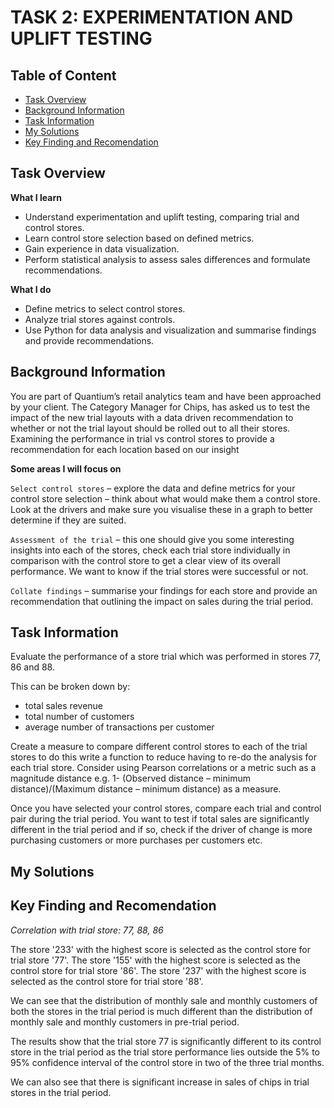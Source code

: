 # TASK 2: EXPERIMENTATION AND UPLIFT TESTING
## Table of Content
 - [Task Overview](#overview)
 - [Background Information](#background-info)
 - [Task Information](#task-info)
 - [My Solutions](#solutions)
 - [Key Finding and Recomendation](#F&R)
## Task Overview <a class = 'anchor' id = 'overview'></a>
**What I learn**
- Understand experimentation and uplift testing, comparing trial and control stores.
- Learn control store selection based on defined metrics.
- Gain experience in data visualization.
- Perform statistical analysis to assess sales differences and formulate recommendations.

**What I do**
- Define metrics to select control stores.
- Analyze trial stores against controls.
- Use Python for data analysis and visualization and summarise findings and provide recommendations.

## Background Information <a class = 'anchor' id = 'background-info'></a>
You are part of Quantium’s retail analytics team and have been approached by your client. The Category Manager for Chips, has asked us to test the impact of the new trial layouts with a data driven recommendation to whether or not the trial layout should be rolled out to all their stores. Examining the performance in trial vs control stores to provide a recommendation for each location based on our insight

**Some areas I will focus on**

`Select control stores` – explore the data and define metrics for your control store selection – think about what would make them a control store. Look at the drivers and make sure you visualise these in a graph to better determine if they are suited.

`Assessment of the trial` – this one should give you some interesting insights into each of the stores, check each trial store individually in comparison with the control store to get a clear view of its overall performance. We want to know if the trial stores were successful or not. 

`Collate findings` – summarise your findings for each store and provide an recommendation that outlining the impact on sales during the trial period.

## Task Information <a class = 'anchor' id = 'task-info'></a>

Evaluate the performance of a store trial which was performed in stores 77, 86 and 88.

This can be broken down by:

- total sales revenue
- total number of customers
- average number of transactions per customer

Create a measure to compare different control stores to each of the trial stores to do this write a function to reduce having to re-do the analysis for each trial store. Consider using Pearson correlations or a metric such as a magnitude distance e.g. 1- (Observed distance – minimum distance)/(Maximum distance – minimum distance) as a measure.

Once you have selected your control stores, compare each trial and control pair during the trial period. You want to test if total sales are significantly different in the trial period and if so, check if the driver of change is more purchasing customers or more purchases per customers etc.

## My Solutions <a class = 'anchor' id = 'solutions'></a>



## Key Finding and Recomendation <a class = 'anchor' id = 'F&R'></a>

*Correlation with trial store: 77, 88, 86*

The store '233' with the highest score is selected as the control store for trial store '77'.
The store '155' with the highest score is selected as the control store for trial store '86'.
The store '237' with the highest score is selected as the control store for trial store '88'.

We can see that the distribution of monthly sale and monthly customers of both the stores in the trial period is much different than the distribution of monthly sale and monthly customers in pre-trial period.

The results show that the trial store 77 is significantly different to its control store in the trial period as the trial store performance lies outside the 5% to 95% confidence interval of the control store in two of the three trial months.

We can also see that there is significant increase in sales of chips in trial stores in the trial period.
